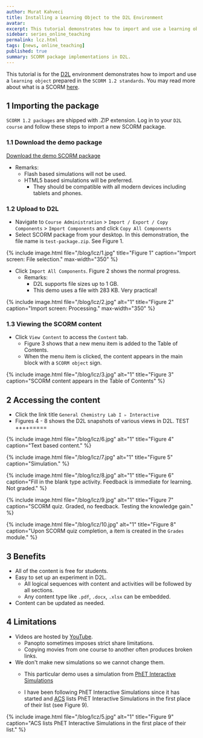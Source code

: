 ```yaml
---
author: Murat Kahveci
title: Installing a Learning Object to the D2L Environment
avatar: 
excerpt: This tutorial demonstrates how to import and use a learning object prepared in SCORM 1.2 standards.
sidebar: series_online_teaching
permalink: lcz.html
tags: [news, online_teaching]
published: true 
summary: SCORM package implementations in D2L.
---
```


This tutorial is for the [D2L](https://d2l.depaul.edu/d2l/home) environment demonstrates how to import and use a `learning object` prepared in the `SCORM 1.2 standards`. You may read more about what is a SCORM [here](https://scorm.com/scorm-explained/?utm_source=google&utm_medium=natural_search).

## 1 Importing the package

`SCORM 1.2 packages` are shipped with .ZIP extension. Log in to your `D2L course` and follow these steps to import a new SCORM package.

### 1.1 Download the demo package

<a class="button button--success button--rounded button--lg" href="/scorm-packages/test-package.zip"><i class="fas fa-download"></i> Download the demo SCORM package</a>

* Remarks:  
  - Flash based simulations will not be used.
  - HTML5 based simulations will be preferred.
      - They should be compatible with all modern devices including tablets and phones.

### 1.2 Upload to D2L

* Navigate to `Course Administration` > `Import / Export / Copy Components` > `Import Components` and click `Copy All Components`
* Select SCORM package from your desktop. In this demonstration, the file name is `test-package.zip`. See Figure 1.

{% include image.html 
   file="/blog/lcz/1.jpg"
   title="Figure 1"
   caption="Import screen: File selection."  max-width="350" %}

* Click `Import All Components`. Figure 2 shows the normal progress. 
  - Remarks:
    - D2L supports file sizes up to 1 GB.
    - This demo uses a file with 283 KB. Very practical! 

{% include image.html 
   file="/blog/lcz/2.jpg" alt="1"
   title="Figure 2"
   caption="Import screen: Processing." max-width="350" %}

### 1.3 Viewing the SCORM content      

* Click `View Content` to access the `Content` tab.
  - Figure 3 shows that a new menu item is added to the Table of Contents.
  - When the menu item is clicked, the content appears in the main block with a `SCORM object` sign.

{% include image.html 
   file="/blog/lcz/3.jpg" alt="1"
   title="Figure 3"
   caption="SCORM content appears in the Table of Contents" %}

## 2 Accessing the content

- Click the link title `General Chemistry Lab I ▹ Interactive`
- Figures 4 - 8 shows the D2L snapshots of various views in D2L. TEST ++++=====

{% include image.html 
file="/blog/lcz/6.jpg" alt="1"
title="Figure 4"
caption="Text based content." %} 

{% include image.html 
file="/blog/lcz/7.jpg" alt="1"
title="Figure 5"
caption="Simulation." %}  

{% include image.html 
file="/blog/lcz/8.jpg" alt="1"
title="Figure 6"
caption="Fill in the blank type activity. Feedback is immediate for learning. Not graded." %}  

{% include image.html 
file="/blog/lcz/9.jpg" alt="1"
title="Figure 7"
caption="SCORM quiz. Graded, no feedback. Testing the knowledge gain." %} 

{% include image.html 
file="/blog/lcz/10.jpg" alt="1"
title="Figure 8"
caption="Upon SCORM quiz completion, a item is created in the `Grades` module." %}

## 3 Benefits

- All of the content is free for students.
- Easy to set up an experiment in D2L.
  - All logical sequences with content and activities will be followed by all sections.
  - Any content type like `.pdf`, `.docx`, `.xlsx` can be embedded.
- Content can be updated as needed.

## 4 Limitations

- Videos are hosted by [YouTube](https://www.youtube.com).
  - Panopto sometimes imposes strict share limitations.
  - Copying movies from one course to another often produces broken links.
- We don't make new simulations so we cannot change them. 
  - This particular demo uses a simulation from [PhET Interactive Simulations](https://phet.colorado.edu)

  - I have been following PhET Interactive Simulations since it has started and [ACS](https://www.acs.org/content/acs/en/education/students/highschool/chemistryclubs/activities/simulations.html) lists PhET Interactive Simulations in the first place of their list (see Figure 9).

{% include image.html 
   file="/blog/lcz/5.jpg" alt="1"
   title="Figure 9"
   caption="ACS lists PhET Interactive Simulations in the first place of their list." %}   